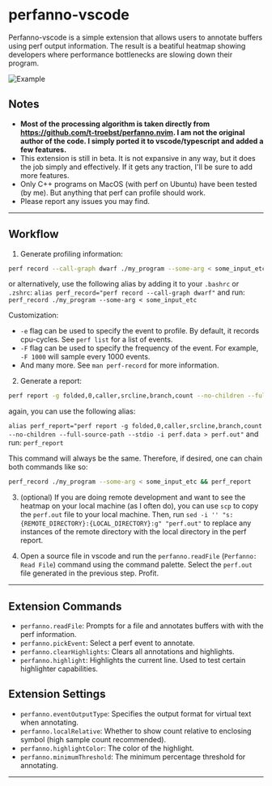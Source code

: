 # perfanno-vscode

Perfanno-vscode is a simple extension that allows users to annotate buffers using perf output information. The result is a beatiful heatmap showing developers where performance bottlenecks are slowing down their program.

![Example](https://github.com/alexdalat/perfanno-vscode/blob/main/example.png?raw=true)

## Notes

* **Most of the processing algorithm is taken directly from https://github.com/t-troebst/perfanno.nvim. I am not the original author of the code. I simply ported it to vscode/typescript and added a few features.**
* This extension is still in beta. It is not expansive in any way, but it does the job simply and effectively. If it gets any traction, I'll be sure to add more features.
* Only C++ programs on MacOS (with perf on Ubuntu) have been tested (by me). But anything that perf can profile should work.
* Please report any issues you may find.

---

## Workflow

1. Generate profiling information:

```bash
perf record --call-graph dwarf ./my_program --some-arg < some_input_etc
```
or alternatively, use the following alias by adding it to your `.bashrc` or `.zshrc`:
`alias perf_record="perf record --call-graph dwarf"`
and run:
`perf_record ./my_program --some-arg < some_input_etc`

Customization:
 * `-e` flag can be used to specify the event to profile. By default, it records cpu-cycles. See `perf list` for a list of events.
 * `-F` flag can be used to specify the frequency of the event. For example, `-F 1000` will sample every 1000 events.
 * And many more. See `man perf-record` for more information.

2. Generate a report:

```bash
perf report -g folded,0,caller,srcline,branch,count --no-children --full-source-path --stdio -i perf.data > perf.out
```

again, you can use the following alias:

`alias perf_report="perf report -g folded,0,caller,srcline,branch,count --no-children --full-source-path --stdio -i perf.data > perf.out"`
and run: 
`perf_report`

This command will always be the same. Therefore, if desired, one can chain both commands like so:
```bash
perf_record ./my_program --some-arg < some_input_etc && perf_report
```

3. (optional) If you are doing remote development and want to see the heatmap on your local machine (as I often do), you can use `scp` to copy the `perf.out` file to your local machine. Then, run `sed -i '' "s:{REMOTE_DIRECTORY}:{LOCAL_DIRECTORY}:g" "perf.out"` to replace any instances of the remote directory with the local directory in the perf report.

3. Open a source file in vscode and run the `perfanno.readFile` (`Perfanno: Read File`) command using the command palette. Select the `perf.out` file generated in the previous step. Profit.

---

## Extension Commands

* `perfanno.readFile`: Prompts for a file and annotates buffers with with the perf information.
* `perfanno.pickEvent`: Select a perf event to annotate.
* `perfanno.clearHighlights`: Clears all annotations and highlights.
* `perfanno.highlight`: Highlights the current line. Used to test certain highlighter capabilities.

## Extension Settings

* `perfanno.eventOutputType`: Specifies the output format for virtual text when annotating.
* `perfanno.localRelative`: Whether to show count relative to enclosing symbol (high sample count recommended).
* `perfanno.highlightColor`: The color of the highlight. 
* `perfanno.minimumThreshold`: The minimum percentage threshold for annotating.

---
